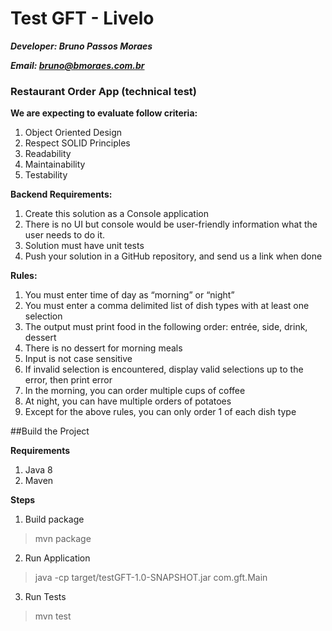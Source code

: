 # Test GFT - Livelo

***Developer: Bruno Passos Moraes***

***Email: bruno@bmoraes.com.br***

### Restaurant Order App (technical test)

**We are expecting to evaluate follow criteria:**

1. Object Oriented Design
2. Respect SOLID Principles
3. Readability
4. Maintainability
5. Testability

**Backend Requirements:**
1. Create this solution as a Console application
2. There is no UI but console would be user-friendly information what the user needs to do it.
3. Solution must have unit tests
4. Push your solution in a GitHub repository, and send us a link when done

**Rules:**
1. You must enter time of day as “morning” or “night”
2. You must enter a comma delimited list of dish types with at least one selection
3. The output must print food in the following order: entrée, side, drink, dessert
4. There is no dessert for morning meals
5. Input is not case sensitive
6. If invalid selection is encountered, display valid selections up to the error, then print error
7. In the morning, you can order multiple cups of coffee
8. At night, you can have multiple orders of potatoes
9. Except for the above rules, you can only order 1 of each dish type

##Build the Project

**Requirements**
1. Java 8
2. Maven

**Steps**

1. Build package

> mvn package

2. Run Application
> java -cp target/testGFT-1.0-SNAPSHOT.jar com.gft.Main

3. Run Tests
> mvn test



